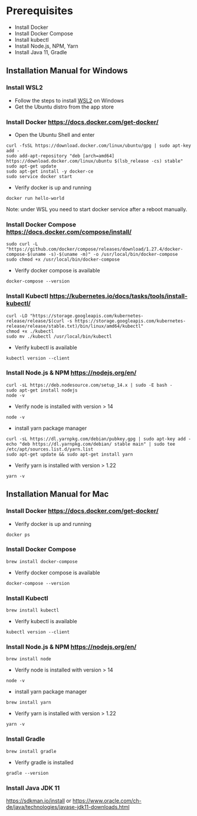 # Prerequisites

- Install Docker
- Install Docker Compose
- Install kubectl
- Install Node.js, NPM, Yarn
- Install Java 11, Gradle

## Installation Manual for Windows

### Install WSL2

- Follow the steps to install [WSL2](https://docs.microsoft.com/en-us/windows/wsl/install-win10) on Windows
- Get the Ubuntu distro from the app store

### Install Docker https://docs.docker.com/get-docker/

- Open the Ubuntu Shell and enter

```console
curl -fsSL https://download.docker.com/linux/ubuntu/gpg | sudo apt-key add -
sudo add-apt-repository "deb [arch=amd64] https://download.docker.com/linux/ubuntu $(lsb_release -cs) stable"
sudo apt-get update
sudo apt-get install -y docker-ce
sudo service docker start
```

- Verify docker is up and running

```console
docker run hello-world
```

Note: under WSL you need to start docker service after a reboot manually.

### Install Docker Compose https://docs.docker.com/compose/install/

```console
sudo curl -L "https://github.com/docker/compose/releases/download/1.27.4/docker-compose-$(uname -s)-$(uname -m)" -o /usr/local/bin/docker-compose
sudo chmod +x /usr/local/bin/docker-compose
```

- Verify docker compose is available

```console
docker-compose --version
```

### Install Kubectl https://kubernetes.io/docs/tasks/tools/install-kubectl/

```console
curl -LO "https://storage.googleapis.com/kubernetes-release/release/$(curl -s https://storage.googleapis.com/kubernetes-release/release/stable.txt)/bin/linux/amd64/kubectl"
chmod +x ./kubectl
sudo mv ./kubectl /usr/local/bin/kubectl
```

- Verify kubectl is available

```console
kubectl version --client
```

### Install Node.js & NPM https://nodejs.org/en/

```console
curl -sL https://deb.nodesource.com/setup_14.x | sudo -E bash -
sudo apt-get install nodejs
node -v 
```

- Verify node is installed with version > 14

```console
node -v 
```

- install yarn package manager

```console
curl -sL https://dl.yarnpkg.com/debian/pubkey.gpg | sudo apt-key add -
echo "deb https://dl.yarnpkg.com/debian/ stable main" | sudo tee /etc/apt/sources.list.d/yarn.list
sudo apt-get update && sudo apt-get install yarn
```

- Verify yarn is installed with version > 1.22

```console
yarn -v 
```

## Installation Manual for Mac

### Install Docker https://docs.docker.com/get-docker/

- Verify docker is up and running

```console
docker ps
```

### Install Docker Compose

```console
brew install docker-compose
```

- Verify docker compose is available

```console
docker-compose --version
```

### Install Kubectl

```console
brew install kubectl
```

- Verify kubectl is available

```console
kubectl version --client
```

### Install Node.js & NPM https://nodejs.org/en/

```console
brew install node
```

- Verify node is installed with version > 14

```console
node -v 
```

- install yarn package manager

```console
brew install yarn
```

- Verify yarn is installed with version > 1.22

```console
yarn -v 
```

### Install Gradle

```console
brew install gradle
```

- Verify gradle is installed

```console
gradle --version
```

### Install Java JDK 11

https://sdkman.io/install
or
https://www.oracle.com/ch-de/java/technologies/javase-jdk11-downloads.html
